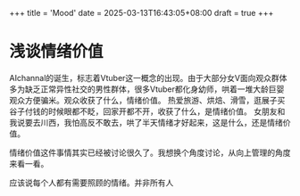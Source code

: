 +++
title = 'Mood'
date = 2025-03-13T16:43:05+08:00
draft = true
+++

# 浅谈情绪价值

AIchannal的诞生，标志着Vtuber这一概念的出现。由于大部分女V面向观众群体多为缺乏正常异性社交的男性群体，很多Vtuber都化身幼师，哄着一堆大龄巨婴观众方便骗米。观众收获了什么，情绪价值。
热爱旅游、烘焙、滑雪，逛展子买谷子付钱的时候眼都不眨，回家开都不开，收获了什么，是情绪价值。
女朋友和我说要去川西，我怕高反不敢去，哄了半天情绪才好起来，这是什么，还是情绪价值。

情绪价值这件事情其实已经被讨论很久了。我想换个角度讨论，从向上管理的角度来看一看。

应该说每个人都有需要照顾的情绪。并非所有人
